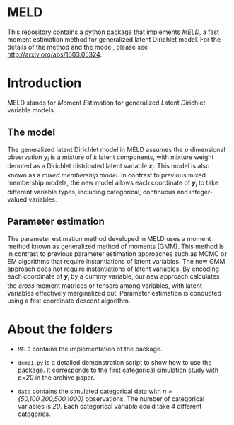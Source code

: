 
# MELD

This repository contains a python package that implements _MELD_, a
fast moment estimation method for generalized latent Dirichlet model.
For the details of the method and the model, please see
http://arxiv.org/abs/1603.05324.

# Introduction

MELD stands for *M*oment *E*stimation for generalized *L*atent
*D*irichlet variable models.


## The model

The generalized latent Dirichlet model in MELD assumes the *p*
dimensional observation **_y_**<sub>_i_</sub> is a mixture of *k*
latent components, with mixture weight denoted as a Dirichlet
distributed latent variable **_x_**<sub>_i_</sub>. This model is also
known as a *mixed membership model*. In contrast to previous mixed
membership models, the new model allows each coordinate of
**_y_**<sub>_i_</sub> to take different variable types, including
categorical, continuous and integer-valued variables.

## Parameter estimation

The parameter estimation method developed in MELD uses a moment method
known as generalized method of moments (GMM). This method is in
contrast to previous parameter estimation approaches such as MCMC or
EM algorithms that require instantiations of latent variables. The new
GMM approach does not require instantiations of latent variables. By
encoding each coordinate of **_y_**<sub>_i_</sub> by a dummy variable,
our new approach calculates the *cross* moment matrices or tensors
among variables, with latent variables effectively marginalized
out. Parameter estimation is conducted using a fast coordinate descent
algorithm.

# About the folders

- `MELD` contains the implementation of the package.

- `demo1.py` is a detailed demonstration script to show how to use the
  package. It corresponds to the first categorical simulation study
  with *p=20* in the archive paper.

- `data` contains the simulated categorical data with *n =
{50,100,200,500,1000}* observations.  The number of categorical
variables is *20*. Each categorical variable could take *4* different
categories.





